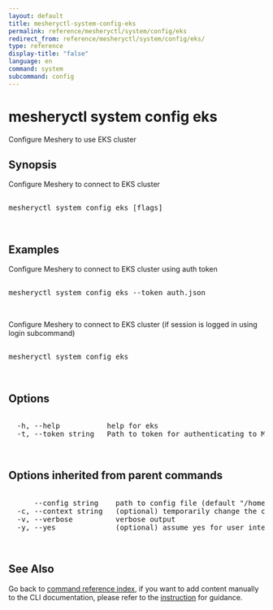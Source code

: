 ```yaml
---
layout: default
title: mesheryctl-system-config-eks
permalink: reference/mesheryctl/system/config/eks
redirect_from: reference/mesheryctl/system/config/eks/
type: reference
display-title: "false"
language: en
command: system
subcommand: config
---
```


# mesheryctl system config eks

Configure Meshery to use EKS cluster

## Synopsis

Configure Meshery to connect to EKS cluster
<pre class='codeblock-pre'>
<div class='codeblock'>
mesheryctl system config eks [flags]

</div>
</pre> 

## Examples

Configure Meshery to connect to EKS cluster using auth token
<pre class='codeblock-pre'>
<div class='codeblock'>
mesheryctl system config eks --token auth.json

</div>
</pre> 

Configure Meshery to connect to EKS cluster (if session is logged in using login subcommand)
<pre class='codeblock-pre'>
<div class='codeblock'>
mesheryctl system config eks

</div>
</pre> 

## Options

<pre class='codeblock-pre'>
<div class='codeblock'>
  -h, --help           help for eks
  -t, --token string   Path to token for authenticating to Meshery API

</div>
</pre>

## Options inherited from parent commands

<pre class='codeblock-pre'>
<div class='codeblock'>
      --config string    path to config file (default "/home/runner/.mesheryconfig.yaml")
  -c, --context string   (optional) temporarily change the current context.
  -v, --verbose          verbose output
  -y, --yes              (optional) assume yes for user interactive prompts.

</div>
</pre>

## See Also

Go back to [command reference index](/reference/mesheryctl/), if you want to add content manually to the CLI documentation, please refer to the [instruction](/project/contributing/contributing-cli#preserving-manually-added-documentation) for guidance.

